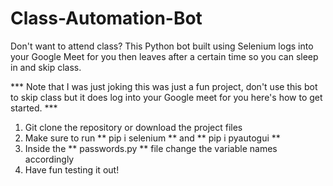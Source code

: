 # Class-Automation-Bot 

Don't want to attend class? This Python bot built using Selenium logs into your Google Meet for you then leaves after a certain time so you can sleep in and skip class.

*** Note that I was just joking this was just a fun project, don't use this bot to skip class but it does log into your Google meet for you here's how to get started. *** 

1. Git clone the repository or download the project files 
2. Make sure to run ** pip i selenium ** and ** pip i pyautogui **
3. Inside the ** passwords.py ** file change the variable names accordingly
4. Have fun testing it out!
